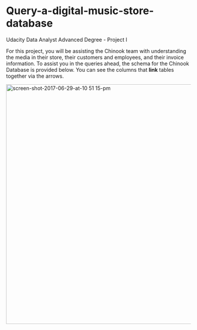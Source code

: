 # Query-a-digital-music-store-database
Udacity Data Analyst Advanced Degree - Project I

For this project, you will be assisting the Chinook team with understanding the media in their store, their customers and employees, and their invoice information. To assist you in the queries ahead, the schema for the Chinook Database is provided below. You can see the columns that **link** tables together via the arrows.

<img width="652" alt="screen-shot-2017-06-29-at-10 51 15-pm" src="https://user-images.githubusercontent.com/35889071/155069057-2bc31c86-2d2c-4553-8eca-7c57e18e6ef6.png">
